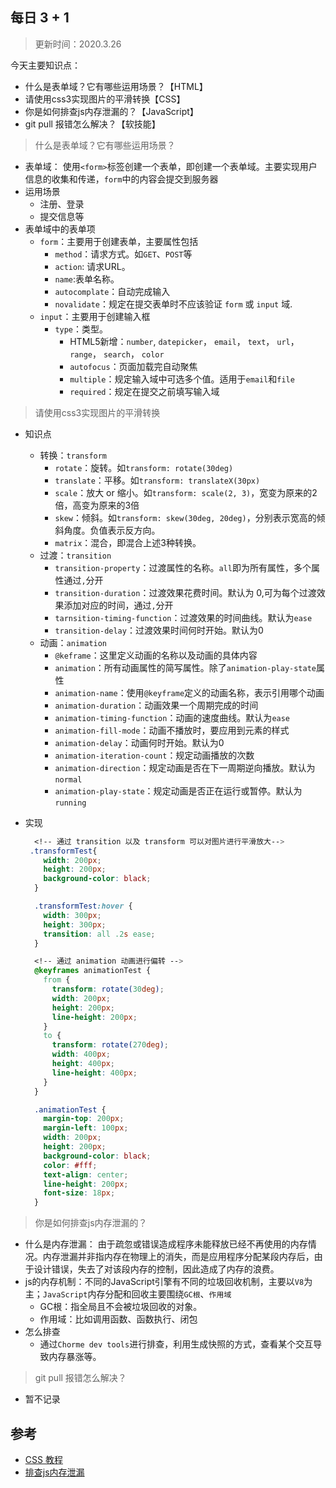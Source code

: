 ## 每日 3 + 1
> 更新时间：2020.3.26

今天主要知识点：
* 什么是表单域？它有哪些运用场景？【HTML】
* 请使用css3实现图片的平滑转换【CSS】
* 你是如何排查js内存泄漏的？【JavaScript】
* git pull 报错怎么解决？【软技能】

> 什么是表单域？它有哪些运用场景？
* 表单域： 使用`<form>`标签创建一个表单，即创建一个表单域。主要实现用户信息的收集和传递，`form`中的内容会提交到服务器
* 运用场景
  * 注册、登录
  * 提交信息等
* 表单域中的表单项
  * `form`：主要用于创建表单，主要属性包括
    * `method`：请求方式。如`GET`、`POST`等
    * `action`: 请求URL。
    * `name`:表单名称。
    * `autocomplate`：自动完成输入
    * `novalidate`：规定在提交表单时不应该验证 `form` 或 `input` 域.  
  * `input`：主要用于创建输入框
    * `type`：类型。
      * HTML5新增：`number`, `datepicker`， `email`， `text`， `url`， `range`， `search`， `color`
      * `autofocus`：页面加载完自动聚焦
      * `multiple`：规定输入域中可选多个值。适用于`email`和`file`
      * `required`：规定在提交之前填写输入域

> 请使用css3实现图片的平滑转换
* 知识点
  * 转换：`transform`
    * `rotate`：旋转。如`transform: rotate(30deg)`
    * `translate`：平移。如`transform: translateX(30px)`
    * `scale`：放大 or 缩小。如`transform: scale(2, 3)`，宽变为原来的2倍，高变为原来的3倍
    * `skew`：倾斜。如`transform: skew(30deg, 20deg)`，分别表示宽高的倾斜角度。负值表示反方向。
    * `matrix`：混合，即混合上述3种转换。
  * 过渡：`transition`
    * `transition-property`：过渡属性的名称。`all`即为所有属性，多个属性通过`,`分开
    * `transition-duration`：过渡效果花费时间。默认为 0,可为每个过渡效果添加对应的时间，通过`,`分开
    * `tarnsition-timing-function`：过渡效果的时间曲线。默认为`ease`
    * `transition-delay`：过渡效果时间何时开始。默认为0
  * 动画：`animation`
    * `@keframe`：这里定义动画的名称以及动画的具体内容
    * `animation`：所有动画属性的简写属性。除了`animation-play-state`属性
    * `animation-name`：使用`@keyframe`定义的动画名称，表示引用哪个动画
    * `animation-duration`：动画效果一个周期完成的时间
    * `animation-timing-function`：动画的速度曲线。默认为`ease` 
    * `animation-fill-mode`：动画不播放时，要应用到元素的样式
    * `animation-delay`：动画何时开始。默认为0
    * `animation-iteration-count`：规定动画播放的次数
    * `animation-direction`：规定动画是否在下一周期逆向播放。默认为`normal`
    * `animation-play-state`：规定动画是否正在运行或暂停。默认为`running`

* 实现
  ```css
    <!-- 通过 transition 以及 transform 可以对图片进行平滑放大-->
   .transformTest{
      width: 200px;
      height: 200px;
      background-color: black;
    }

    .transformTest:hover {
      width: 300px;
      height: 300px;
      transition: all .2s ease;
    }

    <!-- 通过 animation 动画进行偏转 -->
    @keyframes animationTest {
      from {
        transform: rotate(30deg);
        width: 200px;
        height: 200px;
        line-height: 200px;
      }
      to {
        transform: rotate(270deg);
        width: 400px;
        height: 400px;
        line-height: 400px;
      }
    }

    .animationTest {
      margin-top: 200px;
      margin-left: 100px;
      width: 200px;
      height: 200px;
      background-color: black;
      color: #fff;
      text-align: center;
      line-height: 200px;
      font-size: 18px;
    }
  ``` 

> 你是如何排查js内存泄漏的？
* 什么是内存泄漏： 由于疏忽或错误造成程序未能释放已经不再使用的内存情况。内存泄漏并非指内存在物理上的消失，而是应用程序分配某段内存后，由于设计错误，失去了对该段内存的控制，因此造成了内存的浪费。
* js的内存机制：不同的JavaScript引擎有不同的垃圾回收机制，主要以`V8`为主；`JavaScript`内存分配和回收主要围绕`GC根`、`作用域`
  * GC根：指全局且不会被垃圾回收的对象。
  * 作用域：比如调用函数、函数执行、闭包
* 怎么排查
  * 通过`Chorme dev tools`进行排查，利用生成快照的方式，查看某个交互导致内存暴涨等。
> git pull 报错怎么解决？
* 暂不记录

## 参考
* [CSS 教程](https://www.runoob.com/css3/css3-animations.html)
* [排查js内存泄漏](https://cloud.tencent.com/developer/article/1444558)
